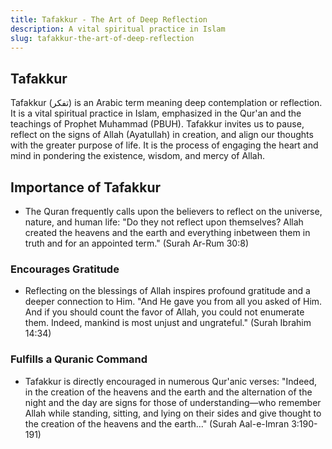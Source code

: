 ```yaml
---
title: Tafakkur - The Art of Deep Reflection
description: A vital spiritual practice in Islam
slug: tafakkur-the-art-of-deep-reflection
---
```


## Tafakkur

Tafakkur (تفكر) is an Arabic term meaning deep contemplation or reflection. It is a vital spiritual practice in Islam, emphasized in the Qur'an and the teachings of Prophet Muhammad (PBUH). Tafakkur invites us to pause, reflect on the signs of Allah (Ayatullah) in creation, and align our thoughts with the greater purpose of life. It is the process of engaging the heart and mind in pondering the existence, wisdom, and mercy of Allah.

## Importance of Tafakkur

- The Quran frequently calls upon the believers to reflect on the universe, nature, and human life:
  "Do they not reflect upon themselves? Allah created the heavens and the earth and everything inbetween them in truth and for an appointed term." (Surah Ar-Rum 30:8)

### Encourages Gratitude

- Reflecting on the blessings of Allah inspires profound gratitude and a deeper connection to Him.
  "And He gave you from all you asked of Him. And if you should count the favor of Allah, you could not enumerate them. Indeed, mankind is most unjust and ungrateful." (Surah Ibrahim 14:34)

### Fulfills a Quranic Command

- Tafakkur is directly encouraged in numerous Qur'anic verses:
  "Indeed, in the creation of the heavens and the earth and the alternation of the night and the day are signs for those of understanding—who remember Allah while standing, sitting, and lying on their sides and give thought to the creation of the heavens and the earth..." (Surah Aal-e-Imran 3:190-191)
